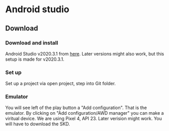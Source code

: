 # Android studio

## Download

### Download and install
Android Studio v2020.3.1 from [here](https://developer.android.com/studio#downloads). Later versions might also work, but this setup is made for v2020.3.1.

### Set up

Set up a project via open project, step into Git folder.

### Emulator

You will see left of the play button a "Add configuration". That is the emulator. By clicking on "Add configuration/AWD manager" you can make a viritual device. We are using Pixel 4, API 23. Later verision might work. You will have to download the SKD.


